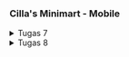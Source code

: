 ### Cilla's Minimart - Mobile

<details>
<summary>Tugas 7</summary>

**Jelaskan apa yang dimaksud dengan stateless widget dan stateful widget, dan jelaskan perbedaan dari keduanya.**

Stateless widget merupakan widget yang tidak memiliki state, sehingga widget tidak bisa berubah/memperbarui tampilan dengan sendirinya melalui aksi internal. Stateless widget hanya dapat berubah dari event eksternal pada widget parent di widget tree. Stateless widget juga hanya memiliki properti `final` yang didefinisikan ketika proses konstruksi, dan hanya itu yang digunakan untuk membangun tampilan di layar perangkat.

Stateful widget merupakan widget yang dapat mengubah tampilannya dengan sendirinya secara dinamis selama siklus hidupnya. Stateful widget bersifat immutable (tidak dapat diubah langsung), namun memiliki sebuah class bernama `State` yang menyimpan informasi atau keadaan terbaru dari widget tersebut. Class `State` ini yang memungkinkan Stateful Widget untuk memperbarui tampilannya sendiri berdasarkan perubahan internal, seperti respons terhadap interaksi pengguna atau perubahan data. Pembaharuan dapat dilakukan dengan method `setState()`.

Perbedaan antara stateless dan stateful widget terletak di cara mereka dapat berubah. Stateless Widget hanya dapat berubah sebagai respons terhadap event eksternal dari parent widget, sehingga tampilannya statis dan tidak dipengaruhi oleh keadaan internalnya. Stateful widget dapat berubah dengan sendirinya secara dinamis menggunakan class `State`.

**Sebutkan widget apa saja yang kamu gunakan pada proyek ini dan jelaskan fungsinya.**

- MaterialApp: container utama aplikasi flutter untuk mengatur tema seluruh aplikasi
- Scaffold: struktur dasar 
- AppBar: bagian atas halaman yang dapat menampilkan judul, icon, dan lainnya.
- Column: menyusun widget secara vertikal.
- Row: menyusun widget secara horizontal.
- GridView: menampilkan item dalam tata letak grid.
- Card: membuat kartu yang menampilkan informasi.
- ItemCard: menampilkan tombol dalam bentuk kartu berisi icon dan text.
- InkWell: meng-handle event dari ItemCard dan menampilkan pesan pada SnackBar.
- SnackBar: menampilkan pesan yang bersifat sementara

**Apa fungsi dari setState()? Jelaskan variabel apa saja yang dapat terdampak dengan fungsi tersebut.**

setState() berguna untuk pembaharuan pada UI Stateful Widget. Ketika fungsi dipanggil, flutter akan dipicu untuk rebuild (memanggil fungsi `build()`) dengan memperbarui tampilan dengan data yang sudah berubah. Variabel yang terdampak dengan fungsi `setState()` adalah variabel yang disimpan dalam state dari Stateful Widget.

**Jelaskan perbedaan antara const dengan final.**

Perbedaan utama antara `const` dan `final` terletak pada kapan nilai variabel diinisialisasi dan fleksibilitasnya. Untuk `const`, nilai variabel harus sudah diketahui/bersifat konstan ketika compile-time/kode dikompilasi. Sementara, nilai variabel dengan properti `final` lebih fleksibel karena boleh baru diketahui ketika runtime/kode berjalan. Kedua properti ini sama-sama membuat nilai variabel tidak dapat diubah setelah pertama diinisialisasi, namun `const` bersifat compile-time constant (lebih cocok untuk objek yang benar-benar tidak akan berubah karena dibagikan di memori), sementara `final` bersifat runtime constant (lebih fleksibel untuk nilai yang diketahui belakangan). 

**Jelaskan bagaimana cara kamu mengimplementasikan checklist-checklist di atas.**

1. Membuat proyek baru Flutter

Menjalankan command `flutter create e_commerce` di terminal untuk membuat proyek Flutter baru.

2. Membuat tiga tombol dengan ikon dan teks yang diingini

Pada file `menu.dart`, dibuat class `ItemHomePage` yang berisi tombol dalam bentuk `ItemCard` yang mempunyai properti `name`, `icon`, `color`. Ketiga tombol disusun dalam layout grid menggunakan GridView. 

3. Membuat ketiga tombol berwarna beda.
   
Untuk membedakan warna setiap tombol, atribut baru yaitu `color` ditambahkan ke `ItemHomepage`. Lalu, pada list `ItemHomepage` di class MyHomepage setiap `ItemHomepage` didefinisikan warnanya.  

4. Menampilkan Snackbar yang berisi pesan ketika tombol ditekan.
   
Pada ItemCard terdapat widget `InkWell` yang memiliki fungsi onTap untuk menampilkan `SnackBar` (pesan sementara) yang berbeda-beda sesuai tombol yang ditekan.

</details>

<details>
   <summary>Tugas 8</summary>

**Apa kegunaan const di Flutter? Jelaskan apa keuntungan ketika menggunakan const pada kode Flutter. Kapan sebaiknya kita menggunakan const, dan kapan sebaiknya tidak digunakan?**

Kegunaan `const` di Flutter adalah membuat objek yang bersifat immutable (tidak bisa diubah) dan juga compile-time constant. Keuntungan ketika menggunakan `const` pada kode Flutter, yaitu:
1. Menghemat memori, karena Flutter hanya menyimpan objek const sekali di memori.
2. Meningkatkan performa, karena objek `const` sudah dihitung ketika kode dikompilasi, sehingga tidak perlu dihitung ulang oleh Flutter ketika aplikasi dijalankan.
3. Menjamin immutabilitas dan stabilitas kode, karena objek `const` tidak bisa diubah setelah dibuat, sehingga kita tidak perlu mengkhawatirkan terjadi bug akibat perubahan tak terduga dalam aplikasi.

Sebaiknya kita menggunakan `const` ketika ingin membuat widget yang tidak perlu berubah selama aplikasi berjalan (contoh: `Text('Hello')`, `Icon(Icons.home)`). Sebaiknya kita tidak menggunakan `const` ketika widget perlu berubah saat aplikasi berjalan (contoh: ListView dan Stateful Widget yang akan berubah jika ada perubahan data dari pengguna).

**Jelaskan dan bandingkan penggunaan Column dan Row pada Flutter. Berikan contoh implementasi dari masing-masing layout widget ini!**

Column: mengatur widget secara vertikal dari atas ke bawah, umumnya digunakan untuk layout vertikal seperti daftar atau formulir yang diisi dari atas ke bawah.

``` dart
Column(
  mainAxisAlignment: MainAxisAlignment.center,
  crossAxisAlignment: CrossAxisAlignment.start,
  children: [
    Text('Flutter is fun!'),
    Text('Let’s build something amazing.'),
    Icon(Icons.star, color: Colors.blue),
  ],
)
```

Row: mengatur widget secara horizontal dari kiri ke kanan, umumnya digunakan untuk layout horizontal seperti bar navigasi yang berupa baris dari kiri ke kanan.

``` dart
Row(
  mainAxisAlignment: MainAxisAlignment.spaceAround,
  crossAxisAlignment: CrossAxisAlignment.center,
  children: [
    Icon(Icons.home, color: Colors.red),
    Text('Home'),
    Icon(Icons.settings, color: Colors.green),
  ],
)
```

**Sebutkan apa saja elemen input yang kamu gunakan pada halaman form yang kamu buat pada tugas kali ini. Apakah terdapat elemen input Flutter lain yang tidak kamu gunakan pada tugas ini? Jelaskan!**


**Bagaimana cara kamu mengatur tema (theme) dalam aplikasi Flutter agar aplikasi yang dibuat konsisten? Apakah kamu mengimplementasikan tema pada aplikasi yang kamu buat?**


**Bagaimana cara kamu menangani navigasi dalam aplikasi dengan banyak halaman pada Flutter?**



</details>
